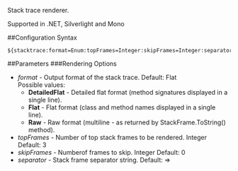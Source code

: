 Stack trace renderer. 

Supported in .NET, Silverlight and Mono

##Configuration Syntax
```
${stacktrace:format=Enum:topFrames=Integer:skipFrames=Integer:separator=String}
```
##Parameters
###Rendering Options
* _format_ - Output format of the stack trace. Default: Flat  
  Possible values:
  * **DetailedFlat** - Detailed flat format (method signatures displayed in a single line).
  * **Flat** - Flat format (class and method names displayed in a single line).
  * **Raw** - Raw format (multiline - as returned by StackFrame.ToString() method).
* _topFrames_ - Number of top stack frames to be rendered. Integer Default: 3
* _skipFrames_ - Numberof frames to skip. Integer Default: 0
* _separator_ - Stack frame separator string. Default: =>